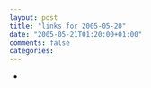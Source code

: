 ```yaml
---
layout: post
title: "links for 2005-05-20"
date: "2005-05-21T01:20:00+01:00"
comments: false
categories: 
---
```


<ul class="delicious">
<li>
</li>
</ul>


